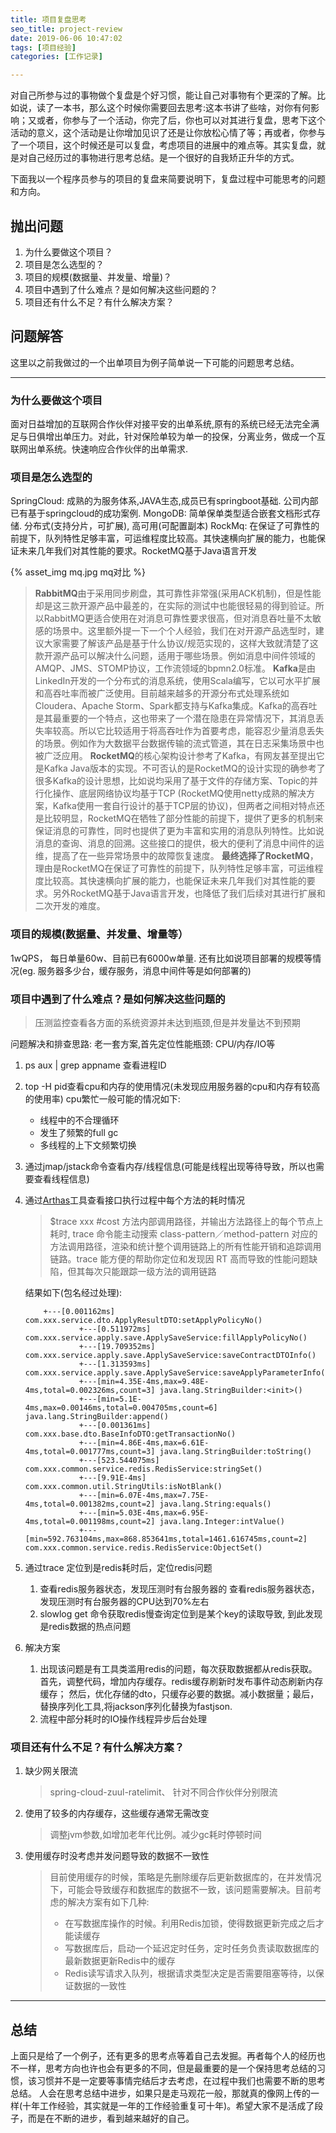 ```yaml
---
title: 项目复盘思考
seo_title: project-review
date: 2019-06-06 10:47:02
tags: [项目经验]
categories: [工作记录]

---
```


对自己所参与过的事物做个复盘是个好习惯，能让自己对事物有个更深的了解。比如说，读了一本书，那么这个时候你需要回去思考:这本书讲了些啥，对你有何影响；又或者，你参与了一个活动，你完了后，你也可以对其进行复盘，思考下这个活动的意义，这个活动是让你增加见识了还是让你放松心情了等；再或者，你参与了一个项目，这个时候还是可以复盘，考虑项目的进展中的难点等。其实复盘，就是对自己经历过的事物进行思考总结。是一个很好的自我矫正升华的方式。

下面我以一个程序员参与的项目的复盘来简要说明下，复盘过程中可能思考的问题和方向。

<!-- more -->

## 抛出问题

1. 为什么要做这个项目？
2. 项目是怎么选型的？
3. 项目的规模(数据量、并发量、增量)？
4. 项目中遇到了什么难点？是如何解决这些问题的？
5. 项目还有什么不足？有什么解决方案？

## 问题解答

这里以之前我做过的一个出单项目为例子简单说一下可能的问题思考总结。

---

### 为什么要做这个项目
面对日益增加的互联网合作伙伴对接平安的出单系统,原有的系统已经无法完全满足与日俱增出单压力。对此，针对保险单较为单一的投保，分离业务，做成一个互联网出单系统。快速响应合作伙伴的出单需求.

### 项目是怎么选型的
SpringCloud: 成熟的为服务体系,JAVA生态,成员已有springboot基础. 公司内部已有基于springcloud的成功案例.
MongoDB: 简单保单类型适合嵌套文档形式存储. 分布式(支持分片，可扩展), 高可用(可配置副本)
RockMq: 在保证了可靠性的前提下，队列特性足够丰富，可运维程度比较高。其快速横向扩展的能力，也能保证未来几年我们对其性能的要求。RocketMQ基于Java语言开发

{% asset_img mq.jpg mq对比 %}

>**RabbitMQ**由于采用同步刷盘，其可靠性非常强(采用ACK机制)，但是性能却是这三款开源产品中最差的，在实际的测试中也能很轻易的得到验证。所以RabbitMQ更适合使用在对消息可靠性要求很高，但对消息吞吐量不太敏感的场景中。这里额外提一下一个个人经验，我们在对开源产品选型时，建议大家需要了解该产品是基于什么协议/规范实现的，这样大致就清楚了这款开源产品可以解决什么问题，适用于哪些场景。例如消息中间件领域的AMQP、JMS、STOMP协议，工作流领域的bpmn2.0标准。
>**Kafka**是由LinkedIn开发的一个分布式的消息系统，使用Scala编写，它以可水平扩展和高吞吐率而被广泛使用。目前越来越多的开源分布式处理系统如Cloudera、Apache Storm、Spark都支持与Kafka集成。Kafka的高吞吐是其最重要的一个特点，这也带来了一个潜在隐患在异常情况下，其消息丢失率较高。所以它比较适用于将高吞吐作为首要考虑，能容忍少量消息丢失的场景。例如作为大数据平台数据传输的流式管道，其在日志采集场景中也被广泛应用。
>**RocketMQ**的核心架构设计参考了Kafka，有网友甚至提出它是Kafka Java版本的实现。不可否认的是RocketMQ的设计实现的确参考了很多Kafka的设计思想，比如说均采用了基于文件的存储方案、Topic的并行化操作、底层网络协议均基于TCP (RocketMQ使用netty成熟的解决方案，Kafka使用一套自行设计的基于TCP层的协议)，但两者之间相对特点还是比较明显，RocketMQ在牺牲了部分性能的前提下，提供了更多的机制来保证消息的可靠性，同时也提供了更为丰富和实用的消息队列特性。比如说消息的查询、消息的回溯。这些接口的提供，极大的便利了消息中间件的运维，提高了在一些异常场景中的故障恢复速度。
>**最终选择了RocketMQ**，理由是RocketMQ在保证了可靠性的前提下，队列特性足够丰富，可运维程度比较高。其快速横向扩展的能力，也能保证未来几年我们对其性能的要求。另外RocketMQ基于Java语言开发，也降低了我们后续对其进行扩展和二次开发的难度。

### 项目的规模(数据量、并发量、增量等）
1wQPS， 每日单量60w、目前已有6000w单量.
还有比如说项目部署的规模等情况(eg. 服务器多少台，缓存服务，消息中间件等是如何部署的)

### 项目中遇到了什么难点？是如何解决这些问题的
 > 压测监控查看各方面的系统资源并未达到瓶颈,但是并发量达不到预期
 
问题解决和排查思路: 老一套方案,首先定位性能瓶颈: CPU/内存/IO等
1. ps aux | grep appname 查看进程ID
2. top -H pid查看cpu和内存的使用情况(未发现应用服务器的cpu和内存有较高的使用率)
    cpu繁忙一般可能的情况如下:
    - 线程中的不合理循环
    - 发生了频繁的full gc
    - 多线程的上下文频繁切换
3. 通过jmap/jstack命令查看内存/线程信息(可能是线程出现等待导致，所以也需要查看线程信息)
4. 通过[Arthas](https://github.com/MartinDai/Arthas)工具查看接口执行过程中每个方法的耗时情况
    >$trace xxx #cost
    >方法内部调用路径，并输出方法路径上的每个节点上耗时, trace 命令能主动搜索 class-pattern／method-pattern 对应的方法调用路径，渲染和统计整个调用链路上的所有性能开销和追踪调用链路。trace 能方便的帮助你定位和发现因 RT 高而导致的性能问题缺陷，但其每次只能跟踪一级方法的调用链路

    结果如下(包名经过处理):
    ```
        +---[0.001162ms] com.xxx.service.dto.ApplyResultDTO:setApplyPolicyNo()
                +---[0.511972ms] com.xxx.service.apply.save.ApplySaveService:fillApplyPolicyNo()
                +---[19.709352ms] com.xxx.service.apply.save.ApplySaveService:saveContractDTOInfo()
                +---[1.313593ms] com.xxx.service.apply.save.ApplySaveService:saveApplyParameterInfo()
                +---[min=4.35E-4ms,max=9.48E-4ms,total=0.002326ms,count=3] java.lang.StringBuilder:<init>()
                +---[min=5.1E-4ms,max=0.00146ms,total=0.004705ms,count=6] java.lang.StringBuilder:append()
                +---[0.001361ms] com.xxx.base.dto.BaseInfoDTO:getTransactionNo()
                +---[min=4.86E-4ms,max=6.61E-4ms,total=0.001777ms,count=3] java.lang.StringBuilder:toString()
                +---[523.544075ms] com.xxx.common.service.redis.RedisService:stringSet()
                +---[9.91E-4ms] com.xxx.common.util.StringUtils:isNotBlank()
                +---[min=6.07E-4ms,max=7.75E-4ms,total=0.001382ms,count=2] java.lang.String:equals()
                +---[min=5.03E-4ms,max=6.95E-4ms,total=0.001198ms,count=2] java.lang.Integer:intValue()
                +---[min=592.763104ms,max=868.853641ms,total=1461.616745ms,count=2] com.xxx.common.service.redis.RedisService:ObjectSet()
    ```
5. 通过trace 定位到是redis耗时后，定位redis问题
    1. 查看redis服务器状态，发现压测时有台服务器的 查看redis服务器状态，发现压测时有台服务器的CPU达到70%左右
    2. slowlog get 命令获取redis慢查询定位到是某个key的读取导致, 到此发现是redis数据的热点问题
6. 解决方案
    1. 出现该问题是有工具类滥用redis的问题，每次获取数据都从redis获取。首先，调整代码，增加内存缓存。redis缓存刷新时发布事件动态刷新内存缓存； 然后，优化存储的dto，只缓存必要的数据。减小数据量；最后，替换序列化工具,将jackson序列化替换为fastjson.
    2. 流程中部分耗时的IO操作线程异步后台处理

### 项目还有什么不足？有什么解决方案？
1.  缺少网关限流
    > spring-cloud-zuul-ratelimit、 针对不同合作伙伴分别限流
2. 使用了较多的内存缓存，这些缓存通常无需改变
    > 调整jvm参数,如增加老年代比例。减少gc耗时停顿时间 
3. 使用缓存时没考虑并发问题导致的数据不一致性
    > 目前使用缓存的时候，策略是先删除缓存后更新数据库的，在并发情况下，可能会导致缓存和数据库的数据不一致，该问题需要解决。目前考虑的解决方案有如下几种:
    > - 在写数据库操作的时候。利用Redis加锁，使得数据更新完成之后才能读缓存   
    > - 写数据库后，启动一个延迟定时任务，定时任务负责读取数据库的最新数据更新Redis中的缓存
    > - Redis读写请求入队列，根据请求类型决定是否需要阻塞等待，以保证数据的一致性  

---

## 总结
上面只是给了一个例子，还有更多的思考点等着自己去发掘。再者每个人的经历也不一样，思考方向也许也会有更多的不同，但是最重要的是一个保持思考总结的习惯，该习惯并不是一定要等事情完结后才去考虑，在过程中我们也需要不断的思考总结。
人会在思考总结中进步，如果只是走马观花一般，那就真的像网上传的一样(十年工作经验，其实就是一年的工作经验重复可十年)。希望大家不是活成了段子，而是在不断的进步，看到越来越好的自己。

